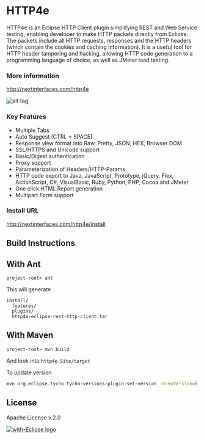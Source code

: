 HTTP4e
====

HTTP4e is an Eclipse HTTP Client plugin simplifying REST and Web Service testing, enabling developer to make HTTP packets directly from Eclipse. The packets include all HTTP requests, responses and the HTTP headers (which contain the cookies and caching information). It is a useful tool for HTTP header tampering and hacking, allowing HTTP code generation to a programming language of choice, as well as JMeter load testing.


### More information
http://nextinterfaces.com/http4e


![alt tag](http://nextinterfaces.com/http4e/images/main.png)

### Key Features
* Multiple Tabs 
* Auto Suggest (CTRL + SPACE)
* Response view format into Raw, Pretty, JSON, HEX, Browser DOM
* SSL/HTTPS and Unicode support
* Basic/Digest authentication
* Proxy support
* Parameterization of Headers/HTTP-Params 
* HTTP code export to Java, JavaScript, Prototype, jQuery, Flex, ActionScript, C#, VisualBasic, Ruby, Python, PHP, Cocoa and JMeter
* One click HTML Report generation
* Multipart Form support


### Install URL
http://nextinterfaces.com/http4e/install

Build Instructions
--------------

## With Ant

```
project-root> ant
```

This will generate 

```
install/
  features/
  plugins/
  http4e-eclipse-rest-http-client.tar
```

## With Maven

```
project-root> mvn build
```

And look into `http4e-Site/target`

To update version
```bash
mvn org.eclipse.tycho:tycho-versions-plugin:set-version -DnewVersion=5.0.13-SNAPSHOT
```



License
--------------
Apache License v.2.0

<a href="http://with-eclipse.github.io/" target="_blank">
<img alt="with-Eclipse logo" src="http://with-eclipse.github.io/with-eclipse-0.jpg" />
</a>
